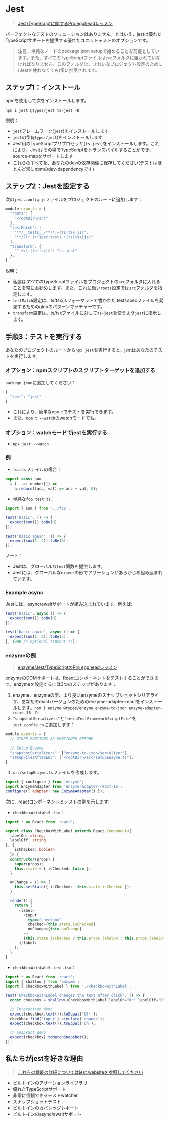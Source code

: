 # Jest

> [Jest/TypeScriptに関するPro eggheadレッスン](https://egghead.io/lessons/typescript-getting-started-with-jest-using-typescript)

パーフェクトなテストのソリューションはありません。とはいえ、jestは優れたTypeScriptサポートを提供する優れたユニットテストのオプションです。

> 注意：単純なノードのpackage.json setupで始めることを前提としています。また、すべてのTypeScriptファイルは`src`フォルダに置かれていなければなりません。このフォルダは、きれいなプロジェクト設定のために\(Jestを使わなくても\)常に推奨されます。

## ステップ1：インストール

npmを使用して次をインストールします。

```text
npm i jest @types/jest ts-jest -D
```

説明：

* `jest`フレームワーク\(`jest`\)をインストールします
* `jest`の型\(`@types/jest`\)をインストールします
* Jest用のTypeScriptプリプロセッサ\(`ts-jest`\)をインストールします。これにより、Jestはその場でTypeScriptをトランスパイルすることができ、source-mapをサポートします
* これらのすべてを、あなたのdevの依存関係に保存してください\(テストはほとんど常にnpmのdev-dependencyです\)

## ステップ2：Jestを設定する

次の`jest.config.js`ファイルをプロジェクトのルートに追加します：

```javascript
module.exports = {
  "roots": [
    "<rootDir>/src"
  ],
  "testMatch": [
    "**/__tests__/**/*.+(ts|tsx|js)",
    "**/?(*.)+(spec|test).+(ts|tsx|js)"
  ],
  "transform": {
    "^.+\\.(ts|tsx)$": "ts-jest"
  },
}
```

説明：

* 私達は*すべての*TypeScriptファイルをプロジェクトの`src`フォルダに入れることを常にお勧めします。また、これに倣い`roots`設定では`src`フォルダを指定します。
* `testMatch`設定は、ts/tsx/jsフォーマットで書かれた.test/.specファイルを発見するためのglobのパターンマッチャーです。
* `transform`設定は、ts/tsxファイルに対して`ts-jest`を使うよう`jest`に指示します。

## 手順3：テストを実行する

あなたのプロジェクトのルートから`npx jest`を実行すると、jestはあなたのテストを実行します。

### オプション：npmスクリプトのスクリプトターゲットを追加する

`package.json`に追加してください：

```javascript
{
  "test": "jest"
}
```

* これにより、簡単な`npm t`でテストを実行できます。
* また、`npm t --watch`のwatchモードでも。

### オプション：watchモードでjestを実行する

* `npx jest --watch`

### 例

* `foo.ts`ファイルの場合：

```javascript
export const sum
  = (...a: number[]) =>
    a.reduce((acc, val) => acc + val, 0);
```

* 単純な`foo.test.ts`：

```javascript
import { sum } from '../foo';

test('basic', () => {
  expect(sum()).toBe(0);
});

test('basic again', () => {
  expect(sum(1, 2)).toBe(3);
});
```

ノート：

* Jestは、グローバルな`test`関数を提供します。
* Jestには、グローバルな`expect`の形でアサーションがあらかじめ組み込まれています。

### Example async

Jestには、async/awaitサポートが組み込まれています。例えば:

```javascript
test('basic', async () => {
  expect(sum()).toBe(0);
});

test('basic again', async () => {
  expect(sum(1, 2)).toBe(3);
}, 1000 /* optional timeout */);
```

### enzymeの例

> [enzyme/Jest/TypeScriptのPro eggheadレッスン](https://egghead.io/lessons/react-test-react-components-and-dom-using-enzyme)

enzymeのDOMサポートは、Reactコンポーネントをテストすることができます。enzymeを設定するには3つのステップがあります：

1. enzyme、enzymeの型、より良いenzymeのスナップショットシリアライザ、あなたのreactバージョンのためのenzyme-adapter-reactをインストールします。`npm i enzyme @types/enzyme enzyme-to-json enzyme-adapter-react-16 -D`
2. `"snapshotSerializers"`と`"setupTestFrameworkScriptFile"`を`jest.config.js`に追加します：

```javascript
module.exports = {
  // OTHER PORTIONS AS MENTIONED BEFORE

  // Setup Enzyme
  "snapshotSerializers": ["enzyme-to-json/serializer"],
  "setupFilesAfterEnv": ["<rootDir>/src/setupEnzyme.ts"],
}
```

1. `src/setupEnzyme.ts`ファイルを作成します。

```javascript
import { configure } from 'enzyme';
import EnzymeAdapter from 'enzyme-adapter-react-16';
configure({ adapter: new EnzymeAdapter() });
```

次に、reactコンポーネントとテストの例を示します:

* `checkboxWithLabel.tsx`：

```typescript
import * as React from 'react';

export class CheckboxWithLabel extends React.Component<{
  labelOn: string,
  labelOff: string
}, {
    isChecked: boolean
  }> {
  constructor(props) {
    super(props);
    this.state = { isChecked: false };
  }

  onChange = () => {
    this.setState({ isChecked: !this.state.isChecked });
  }

  render() {
    return (
      <label>
        <input
          type="checkbox"
          checked={this.state.isChecked}
          onChange={this.onChange}
        />
        {this.state.isChecked ? this.props.labelOn : this.props.labelOff}
      </label>
    );
  }
}
```

* `checkboxWithLabel.test.tsx`：

```typescript
import * as React from 'react';
import { shallow } from 'enzyme';
import { CheckboxWithLabel } from './checkboxWithLabel';

test('CheckboxWithLabel changes the text after click', () => {
  const checkbox = shallow(<CheckboxWithLabel labelOn="On" labelOff="Off" />);

  // Interaction demo
  expect(checkbox.text()).toEqual('Off');
  checkbox.find('input').simulate('change');
  expect(checkbox.text()).toEqual('On');

  // Snapshot demo
  expect(checkbox).toMatchSnapshot();
});
```

## 私たちがjestを好きな理由

> [これらの機能の詳細についてはjest websiteを参照してください](http://facebook.github.io/jest/)

* ビルトインのアサーションライブラリ
* 優れたTypeScriptサポート
* 非常に信頼できるテストwatcher
* スナップショットテスト
* ビルトインのカバレッジレポート
* ビルトインのasync/awaitサポート

